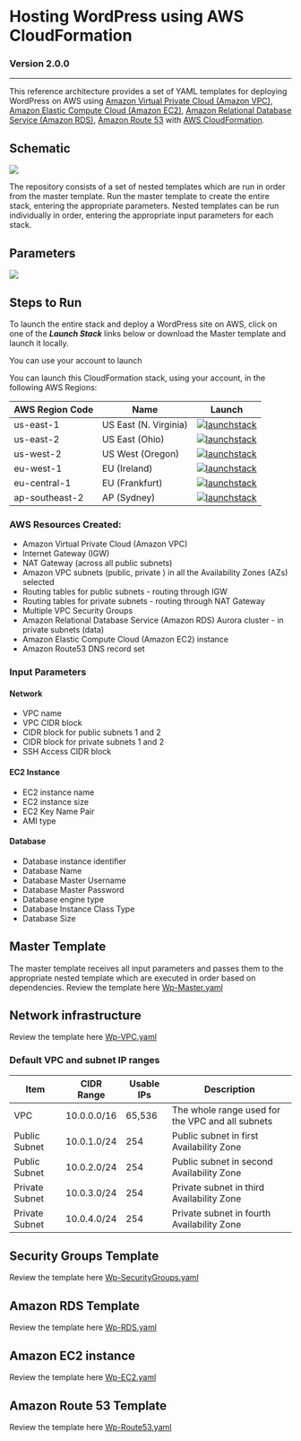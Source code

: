 # **Hosting WordPress using AWS CloudFormation**

### Version 2.0.0

---

This reference architecture provides a set of YAML templates for deploying WordPress on AWS using [Amazon Virtual Private Cloud (Amazon VPC)](http://docs.aws.amazon.com/AmazonVPC/latest/UserGuide/VPC_Introduction.html), [Amazon Elastic Compute Cloud (Amazon EC2)](http://docs.aws.amazon.com/AWSEC2/latest/UserGuide/concepts.html), [Amazon Relational Database Service (Amazon RDS)](http://docs.aws.amazon.com/AmazonRDS/latest/UserGuide/Welcome.html), [Amazon Route 53](http://docs.aws.amazon.com/Route53/latest/DeveloperGuide/Welcome.html) with [AWS CloudFormation](http://docs.aws.amazon.com/AWSCloudFormation/latest/UserGuide/Welcome.html).

## Schematic

![](images/schematic.jpeg)

The repository consists of a set of nested templates which are run in order from the master template. Run the master template to create the entire stack, entering the appropriate parameters. Nested templates can be run individually in order, entering the appropriate input parameters for each stack.
## Parameters

![](images/parameters.png)

## Steps to Run
To launch the entire stack and deploy a WordPress site on AWS, click on one of the ***Launch Stack*** links below or download the Master template and launch it locally.

You can use your account to launch 

You can launch this CloudFormation stack, using your account, in the following AWS Regions:

| AWS Region Code | Name | Launch |
| --- | --- | --- 
| us-east-1 |US East (N. Virginia)| [![launchstack](images/launchstack.png)](https://console.aws.amazon.com/cloudformation/home?region=us-east-1#/stacks/new?stackName=WordPress&templateURL=https://aws-cloudformation-wordpress.s3.amazonaws.com/Wp-Master.yaml) |
| us-east-2 |US East (Ohio)| [![launchstack](images/launchstack.png)](https://console.aws.amazon.com/cloudformation/home?region=us-east-2#/stacks/new?stackName=WordPress&templateURL=https://aws-cloudformation-wordpress.s3.amazonaws.com/Wp-Master.yaml) |
| us-west-2 |US West (Oregon)| [![launchstack](images/launchstack.png)](https://console.aws.amazon.com/cloudformation/home?region=us-west-2#/stacks/new?stackName=WordPress&templateURL=https://aws-cloudformation-wordpress.s3.amazonaws.com/Wp-Master.yaml) |
| eu-west-1 |EU (Ireland)| [![launchstack](images/launchstack.png)](https://console.aws.amazon.com/cloudformation/home?region=eu-west-1#/stacks/new?stackName=WordPress&templateURL=https://aws-cloudformation-wordpress.s3.amazonaws.com/Wp-Master.yaml) |
| eu-central-1 |EU (Frankfurt)| [![launchstack](images/launchstack.png)](https://console.aws.amazon.com/cloudformation/home?region=eu-central-1#/stacks/new?stackName=WordPress&templateURL=https://aws-cloudformation-wordpress.s3.amazonaws.com/Wp-Master.yaml) |
| ap-southeast-2 |AP (Sydney)| [![launchstack](images/launchstack.png)](https://console.aws.amazon.com/cloudformation/home?region=ap-southeast-2#/stacks/new?stackName=WordPress&templateURL=https://aws-cloudformation-wordpress.s3.amazonaws.com/Wp-Master.yaml) |




### AWS Resources Created:

- Amazon Virtual Private Cloud (Amazon VPC)
- Internet Gateway (IGW)
- NAT Gateway (across all public subnets)
- Amazon VPC subnets (public, private )  in all the Availability Zones (AZs) selected
- Routing tables for public subnets - routing through IGW
- Routing tables for private subnets - routing through NAT Gateway
- Multiple VPC Security Groups
- Amazon Relational Database Service (Amazon RDS) Aurora cluster - in private subnets (data)
- Amazon Elastic Compute Cloud (Amazon EC2) instance
- Amazon Route53 DNS record set 

### Input Parameters

#### Network
- VPC name
- VPC CIDR block
- CIDR block for public subnets 1 and 2
- CIDR block for private subnets 1 and 2
- SSH Access CIDR block

#### EC2 Instance
- EC2 instance name
- EC2 instance size
- EC2 Key Name Pair
- AMI type

#### Database 
- Database instance identifier 
- Database Name
- Database Master Username
- Database Master Password
- Database engine type
- Database Instance Class Type
- Database Size

## Master Template
The master template receives all input parameters and passes them to the appropriate nested template which are executed in order based on dependencies.
Review the template here [Wp-Master.yaml](templates/Wp-Master.yaml)

## Network infrastructure 
Review the template here [Wp-VPC.yaml](templates/Wp-VPC.yaml)

### Default VPC and subnet IP ranges

| Item | CIDR Range | Usable IPs | Description |
| --- | --- | --- | --- |
| VPC | 10.0.0.0/16 | 65,536 | The whole range used for the VPC and all subnets |
| Public Subnet | 10.0.1.0/24 | 254 | Public subnet in first Availability Zone |
| Public Subnet | 10.0.2.0/24 | 254 | Public subnet in second Availability Zone |
| Private Subnet | 10.0.3.0/24 | 254 | Private subnet in third Availability Zone |
| Private Subnet | 10.0.4.0/24 | 254 | Private subnet in fourth Availability Zone |

## Security Groups Template
Review the template here [Wp-SecurityGroups.yaml](templates/Wp-SecurityGroups.yaml)

## Amazon RDS Template
Review the template here [Wp-RDS.yaml](templates/Wp-RDS.yaml)

## Amazon EC2 instance
Review the template here [Wp-EC2.yaml](templates/Wp-EC2.yaml)

## Amazon Route 53 Template
Review the template here [Wp-Route53.yaml](templates/Wp-Route53.yaml)

